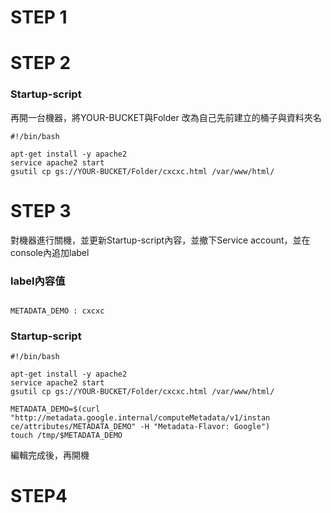 # STEP 1

# STEP 2

### Startup-script

再開一台機器，將YOUR-BUCKET與Folder 改為自己先前建立的桶子與資料夾名

```
#!/bin/bash

apt-get install -y apache2
service apache2 start
gsutil cp gs://YOUR-BUCKET/Folder/cxcxc.html /var/www/html/

```

# STEP 3

對機器進行關機，並更新Startup-script內容，並撤下Service account，並在console內追加label

### label內容值

```

METADATA_DEMO : cxcxc

```


### Startup-script
```
#!/bin/bash

apt-get install -y apache2
service apache2 start
gsutil cp gs://YOUR-BUCKET/Folder/cxcxc.html /var/www/html/

METADATA_DEMO=$(curl "http://metadata.google.internal/computeMetadata/v1/instan
ce/attributes/METADATA_DEMO" -H "Metadata-Flavor: Google")
touch /tmp/$METADATA_DEMO

```

編輯完成後，再開機

# STEP4